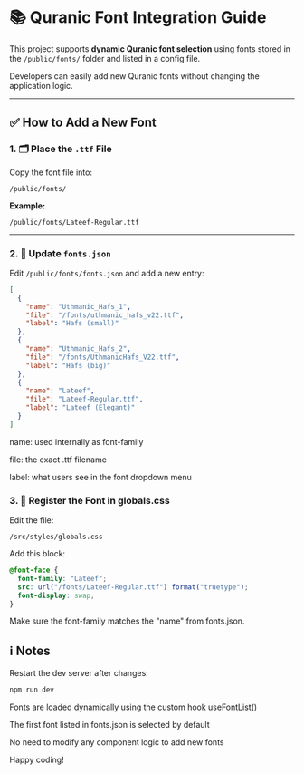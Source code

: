 # 📚 Quranic Font Integration Guide

This project supports **dynamic Quranic font selection** using fonts stored in the `/public/fonts/` folder and listed in a config file.

Developers can easily add new Quranic fonts without changing the application logic.

---

## ✅ How to Add a New Font

### 1. 🗂 Place the `.ttf` File

Copy the font file into:

```
/public/fonts/
```

**Example:**
```
/public/fonts/Lateef-Regular.ttf
```
---

### 2. 📝 Update `fonts.json`

Edit `/public/fonts/fonts.json` and add a new entry:

```json
[
  {
    "name": "Uthmanic_Hafs_1",
    "file": "/fonts/uthmanic_hafs_v22.ttf",
    "label": "Hafs (small)"
  },
  {
    "name": "Uthmanic_Hafs_2",
    "file": "/fonts/UthmanicHafs_V22.ttf",
    "label": "Hafs (big)"
  },
  {
    "name": "Lateef",
    "file": "Lateef-Regular.ttf",
    "label": "Lateef (Elegant)"
  }
]
```
name: used internally as font-family

file: the exact .ttf filename

label: what users see in the font dropdown menu

### 3. 🎨 Register the Font in globals.css
Edit the file:

```
/src/styles/globals.css
```
Add this block:

```css
@font-face {
  font-family: "Lateef";
  src: url("/fonts/Lateef-Regular.ttf") format("truetype");
  font-display: swap;
}
```
Make sure the font-family matches the "name" from fonts.json.

## ℹ️ Notes
Restart the dev server after changes:


```bash 
npm run dev
``` 
Fonts are loaded dynamically using the custom hook useFontList()

The first font listed in fonts.json is selected by default

No need to modify any component logic to add new fonts

Happy coding!